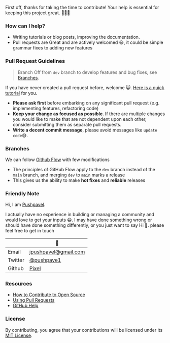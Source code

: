 First off, thanks for taking the time to contribute! Your help is essential for keeping this project great. 🎉🎉🎉

### How can I help?

- Writing tutorials or blog posts, improving the documentation.
- Pull requests are Great and are actively welcomed 😃, it could be simple grammar fixes to adding new features

### Pull Request Guidelines

> Branch Off from ```dev``` branch to develop features and bug fixes, see [Branches](#Branches).

If you have never created a pull request before, welcome
😺. [Here is a quick tutorial](https://www.youtube.com/watch?v=8lGpZkjnkt4) for you.

- __Please ask first__ before embarking on any significant pull request (e.g. implementing features, refactoring code)
- __Keep your change as focused as possible__. If there are multiple changes you would like to make that are not
  dependent upon each other, consider submitting them as separate pull requests.
- __Write a decent commit message__, please avoid messages like ```update code```😅.

### Branches

We can follow [Github Flow](https://guides.github.com/introduction/flow/) with few modifications

- The principles of GitHub Flow apply to the ```dev``` branch instead of the ```main``` branch, and merging ```dev```
  to ```main``` marks a release
- This gives us the ability to make __hot fixes__ and __reliable__ releases

### Friendly Note

Hi, I am [Pushpavel](https://github.com/Pushpavel).

I actually have no experience in building or managing a community and would love to get your inputs 😀. I may have done
something wrong or should have done something differently, or you just want to say Hi 👋. please feel free to get in
touch

||🦊 <!-- Don't know how to hide Table Header 😅 -->
| -----   | -----
| Email | [jpushpavel@gmail.com](mailto:jpushpavel@gmail.com)
| Twitter| [@pushpave1](https://twitter.com/pushpave1)
| Github | [Pixel](https://github.com/Pushpavel)

### Resources

- [How to Contribute to Open Source](https://opensource.guide/how-to-contribute/)
- [Using Pull Requests](https://help.github.com/articles/about-pull-requests/)
- [GitHub Help](https://help.github.com)

### License

By contributing, you agree that your contributions will be licensed under its [MIT License](../LICENSE).